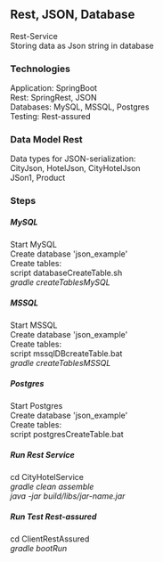 ## Rest, JSON, Database 
Rest-Service <br />
Storing data as Json string in database<br />



### Technologies
Application: SpringBoot <br />
Rest: SpringRest, JSON <br />
Databases: MySQL, MSSQL, Postgres <br />
Testing: Rest-assured  <br />


### Data Model Rest
Data types for JSON-serialization: <br />
CityJson, HotelJson, CityHotelJson <br />
JSon1, Product  <br />



### Steps
##### MySQL
Start MySQL <br />
Create database 'json_example' <br />
Create tables:  <br />
script databaseCreateTable.sh <br />
*gradle createTablesMySQL* <br />

##### MSSQL
Start MSSQL <br />
Create database 'json_example' <br />
Create tables:  <br />
script mssqlDBcreateTable.bat <br />
*gradle createTablesMSSQL* <br />

##### Postgres
Start Postgres <br />
Create database 'json_example' <br />
Create tables:  <br />
script postgresCreateTable.bat <br />



##### Run Rest Service
cd CityHotelService  <br />
*gradle clean assemble* <br />
*java -jar build/libs/jar-name.jar*  <br />


##### Run Test Rest-assured
cd ClientRestAssured  <br />
*gradle bootRun*  <br />






